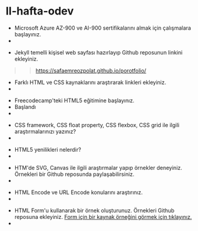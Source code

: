 # II-hafta-odev

- Microsoft Azure AZ-900 ve AI-900 sertifikalarını almak için çalışmalara başlayınız.
-

>
- Jekyll temelli kişisel web sayfası hazırlayıp Github reposunun linkini ekleyiniz.
>>https://safaemreozpolat.github.io/porotfolio/
>
>
- Farklı HTML ve CSS kaynaklarını araştırarak linkleri ekleyiniz.
-
>
>
- Freecodecamp'teki HTML5 eğitimine başlayınız.
- Başlandı 
-
>
>
- CSS framework, CSS float property, CSS flexbox, CSS grid ile ilgili araştırmalarınızı yazınız?
-
>
>
- HTML5 yenilikleri nelerdir?
-
>
>
- HTM'de SVG, Canvas ile ilgili araştırmalar yapıp örnekler deneyiniz. Örnekleri bir Github reposunda paylaşabilirsiniz.
-
>
>
- HTML Encode ve URL Encode konularını araştırınız.
 -
>
>
- HTML Form'u kullanarak bir örnek oluşturunuz. Örnekleri Github reposuna ekleyiniz. [Form için bir kaynak örneğini görmek için tıklayınız.](https://developer.mozilla.org/en-US/docs/Learn/Forms/Your_first_form)
-
>
>
